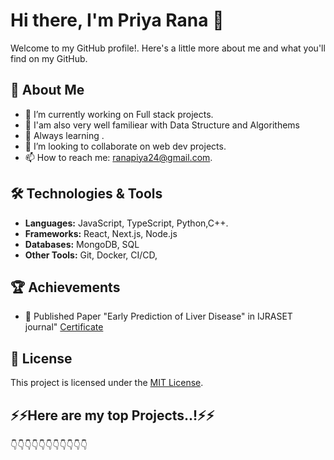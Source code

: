 # Hi there, I'm Priya Rana 👋

Welcome to my GitHub profile!. Here's a little more about me and what you'll find on my GitHub.

## 🚀 About Me

- 🔭 I’m currently working on Full stack projects.
- 🚀 I'am also very well familiear with Data Structure and Algorithems
- 🌱 Always learning .
- 👯 I’m looking to collaborate on web dev projects.
- 📫 How to reach me: ranapiya24@gmail.com.

## 🛠️ Technologies & Tools

- **Languages:** JavaScript, TypeScript, Python,C++.
- **Frameworks:** React, Next.js, Node.js
- **Databases:** MongoDB, SQL
- **Other Tools:** Git, Docker, CI/CD,


## 🏆 Achievements

- 🥇 Published Paper
  "Early Prediction of Liver Disease" in IJRASET journal"
  [Certificate](https://www.ijraset.com/print-certificate/early-prediction-of-liver-disease-787)
## 📄 License

This project is licensed under the [MIT License](LICENSE).

##  ⚡⚡Here are my top Projects..!⚡⚡
👇👇👇👇👇👇👇👇👇👇👇
